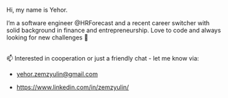 Hi, my name is Yehor.

I’m a software engineer @HRForecast and a recent career switcher with solid background in finance and entrepreneurship. Love to code and always looking for new challenges 🚀

<br>
📫 Interested in cooperation or just a friendly chat - let me know via:  

- yehor.zemzyulin@gmail.com  

- https://www.linkedin.com/in/zemzyulin/

<!---
zemzyulin/zemzyulin is a ✨ special ✨ repository because its `README.md` (this file) appears on your GitHub profile.
You can click the Preview link to take a look at your changes.
--->
